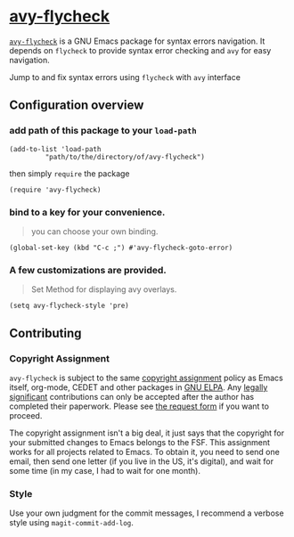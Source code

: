 # [avy-flycheck](https://github.com/magicdirac/avy-flycheck)
[`avy-flycheck`](https://github.com/magicdirac/avy-flycheck) is a GNU Emacs package for syntax errors navigation. It depends on `flycheck` to provide syntax error checking and `avy` for easy navigation.

Jump to and fix syntax errors using `flycheck` with `avy` interface

## Configuration overview

### add path of this package to your `load-path`
```elisp
(add-to-list 'load-path
	     "path/to/the/directory/of/avy-flycheck")
```
then simply `require` the package
```elisp
(require 'avy-flycheck)
```

### bind to a key for your convenience.
>you can choose your own binding.
```elisp
(global-set-key (kbd "C-c ;") #'avy-flycheck-goto-error)
```

### A few customizations are provided.
>Set Method for displaying avy overlays.
```elisp
(setq avy-flycheck-style 'pre)
```

## Contributing

### Copyright Assignment

`avy-flycheck` is subject to the same [copyright assignment](http://www.gnu.org/prep/maintain/html_node/Copyright-Papers.html) policy as Emacs itself, org-mode, CEDET and other packages in [GNU ELPA](http://elpa.gnu.org/packages/). Any [legally significant](http://www.gnu.org/prep/maintain/html_node/Legally-Significant.html#Legally-Significant) contributions can only be accepted after the author has completed their paperwork. Please see [the request form](http://git.savannah.gnu.org/cgit/gnulib.git/tree/doc/Copyright/request-assign.future) if you want to proceed.

The copyright assignment isn't a big deal, it just says that the copyright for your submitted changes to Emacs belongs to the FSF. This assignment works for all projects related to Emacs. To obtain it, you need to send one email, then send one letter (if you live in the US, it's digital), and wait for some time (in my case, I had to wait for one month).

### Style

Use your own judgment for the commit messages, I recommend a verbose style using `magit-commit-add-log`.
